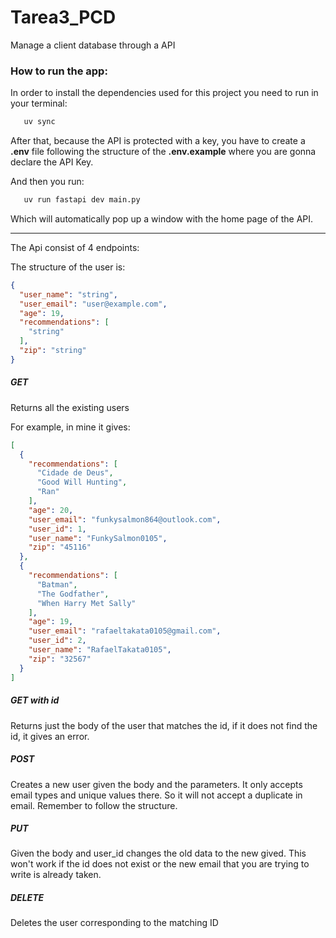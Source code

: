 # Tarea3_PCD
Manage a client database through a API


### How to run the app:
In order to install the dependencies used for this project you need to run in your terminal: 
```bash
   uv sync
   ```
After that, because the API is protected with a key, you have to create a **.env** file following the structure of the **.env.example** where you are gonna declare the API Key.

And then you run:
```bash
   uv run fastapi dev main.py
   ```

Which will automatically pop up a window with the home page of the API.

---
The Api consist of 4 endpoints:

The structure of the user is:

```json
{
  "user_name": "string",
  "user_email": "user@example.com",
  "age": 19,
  "recommendations": [
    "string"
  ],
  "zip": "string"
}
```

##### GET

Returns all the existing users

For example, in mine it gives: 

```json
[
  {
    "recommendations": [
      "Cidade de Deus",
      "Good Will Hunting",
      "Ran"
    ],
    "age": 20,
    "user_email": "funkysalmon864@outlook.com",
    "user_id": 1,
    "user_name": "FunkySalmon0105",
    "zip": "45116"
  },
  {
    "recommendations": [
      "Batman",
      "The Godfather",
      "When Harry Met Sally"
    ],
    "age": 19,
    "user_email": "rafaeltakata0105@gmail.com",
    "user_id": 2,
    "user_name": "RafaelTakata0105",
    "zip": "32567"
  }
]
```

##### GET with id

Returns just the body of the user that matches the id, if it does not find the id, it gives an error.


##### POST

Creates a new user given the body and the parameters. It only accepts email types and unique values there. So it will not accept a duplicate in email. Remember to follow the structure.

##### PUT

Given the body and user_id changes the old data to the new gived. This won't work if the id does not exist or the new email that you are trying to write is already taken.

##### DELETE

Deletes the user corresponding to the matching ID


